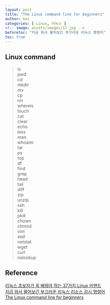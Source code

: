 ```yaml
---
layout: post
title: "The Linux command line for beginners"
author: kei
categories: [ Linux, 리눅스 ]
<!-- image: assets/images/17.jpg -->
beforetoc: "지금 와서 물어보긴 부끄러운 리눅스 명령어"
toc: true
---
```

## Linux command
> ls\
> pwd\
> cd\
> mkdir\
> mv\
> cp\
> rm\
> whereis\
> touch\
> cat\
> clear\
> echo\
> less\
> man\
> whoami\
> tar\
> ps\
> top\
> df\
> find\
> grep\
> head\
> tail\
> diff\
> zip\
> unzip\
> ssh\
> kill\
> pkill\
> chown\
> chmod\
> vim\
> sed\
> netstat\
> wget\
> curl\
> nslookup

## Reference
<a href="https://blog.yulisys.com/m/75">리눅스 초보자가 꼭 배워야 하는 37가지 Linux 커맨드</a>\
<a href="https://regatta.tistory.com/8">지금 와서 물어보긴 부끄러운 리눅스 리소스 감시 명령어</a>\
<a href="https://ubuntu.com/tutorials/command-line-for-beginners#1-overview">The Linux command line for beginners</a>
